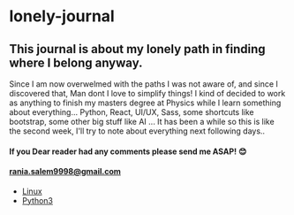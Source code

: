 # lonely-journal
## This journal is about my lonely path in finding where I belong anyway. 
Since I am now overwelmed with the paths I was not aware of, and since I discovered that, Man dont I love to simplify things!
I kind of decided to work as anything to finish my masters degree at Physics while I learn something about everything... 
Python, React, UI/UX, Sass, some shortcuts like bootstrap, some other big stuff like AI ... 
It has been a while so this is like the second week, I'll try to note about everything next following days..

#### If you Dear reader had any comments please send me ASAP! :blush: 
#### rania.salem9998@gmail.com


- [Linux](Linux/Linux_1.md)
- [Python3](python/python_1.md)
